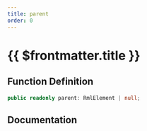 ```yaml
---
title: parent
order: 0
---
```


# {{ $frontmatter.title }}

## Function Definition

```ts
public readonly parent: RmlElement | null;
```

## Documentation

<!--@include: ./parts/parent.md-->
